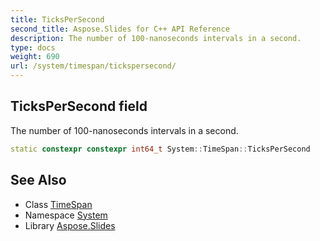 ```yaml
---
title: TicksPerSecond
second_title: Aspose.Slides for C++ API Reference
description: The number of 100-nanoseconds intervals in a second.
type: docs
weight: 690
url: /system/timespan/tickspersecond/
---
```

## TicksPerSecond field


The number of 100-nanoseconds intervals in a second.

```cpp
static constexpr constexpr int64_t System::TimeSpan::TicksPerSecond
```

## See Also

* Class [TimeSpan](../)
* Namespace [System](../../)
* Library [Aspose.Slides](../../../)